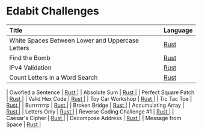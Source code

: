 # Edabit Challenges

| Title          | Language     |
| :------------- |:-------------|
| White Spaces Between Lower and Uppercase Letters | [ Rust ](https://github.com/Tagnard/challanges/blob/2b859ace6792f3736881d65cbad943ffc1f6b555/edabit/rust/src/lib.rs#L5-L12) |
| Find the Bomb                                    | [ Rust ](https://github.com/Tagnard/challanges/blob/2b859ace6792f3736881d65cbad943ffc1f6b555/edabit/rust/src/lib.rs#L21-L30) |
| IPv4 Validation                                  | [ Rust ](https://github.com/Tagnard/challanges/blob/2b859ace6792f3736881d65cbad943ffc1f6b555/edabit/rust/src/lib.rs#L39-L58) |
| Count Letters in a Word Search                   | [ Rust ](https://github.com/Tagnard/challanges/blob/2b859ace6792f3736881d65cbad943ffc1f6b555/edabit/rust/src/lib.rs#L70-L83) |

| Owofied a Sentence                               | [ Rust ](https://github.com/Tagnard/challanges/blob/2b859ace6792f3736881d65cbad943ffc1f6b555/edabit/rust/src/lib.rs#L102-L109) |
| Absolute Sum                                     | [ Rust ](https://github.com/Tagnard/challanges/blob/3ee8450d0a78ecce6349a0f0b05c5034026615ce/edabit/rust/src/lib.rs#L118-L127) |
| Perfect Square Patch                             | [ Rust ](https://github.com/Tagnard/challanges/blob/3ee8450d0a78ecce6349a0f0b05c5034026615ce/edabit/rust/src/lib.rs#L137-L142) |
| Valid Hex Code                                   | [ Rust ](https://github.com/Tagnard/challanges/blob/3ee8450d0a78ecce6349a0f0b05c5034026615ce/edabit/rust/src/lib.rs#L169-L175) |
| Toy Car Workshop                                 | [ Rust ](https://github.com/Tagnard/challanges/blob/3ee8450d0a78ecce6349a0f0b05c5034026615ce/edabit/rust/src/lib.rs#L188-L202) |
| Tic Tac Toe                                      | [ Rust ](https://github.com/Tagnard/challanges/blob/3ee8450d0a78ecce6349a0f0b05c5034026615ce/edabit/rust/src/lib.rs#L211-L232) |
| Burrrrrrrp                                       | [ Rust ](https://github.com/Tagnard/challanges/blob/3ee8450d0a78ecce6349a0f0b05c5034026615ce/edabit/rust/src/lib.rs#L255-L260) |
| Broken Bridge                                    | [ Rust ](https://github.com/Tagnard/challanges/blob/3ee8450d0a78ecce6349a0f0b05c5034026615ce/edabit/rust/src/lib.rs#L269-L279) |
| Accumulating Array                               | [ Rust ](https://github.com/Tagnard/challanges/blob/3ee8450d0a78ecce6349a0f0b05c5034026615ce/edabit/rust/src/lib.rs#L288-L301) |
| Letters Only                                     | [ Rust ](https://github.com/Tagnard/challanges/blob/3ee8450d0a78ecce6349a0f0b05c5034026615ce/edabit/rust/src/lib.rs#L311-L317) |
| Reverse Coding Challenge #1                      | [ Rust ](https://github.com/Tagnard/challanges/blob/3ee8450d0a78ecce6349a0f0b05c5034026615ce/edabit/rust/src/lib.rs#L329-L339) |
| Caesar's Cipher                                  | [ Rust ](https://github.com/Tagnard/challanges/blob/3ee8450d0a78ecce6349a0f0b05c5034026615ce/edabit/rust/src/lib.rs#L349-L373) |
| Decompose Address                                | [ Rust ](https://github.com/Tagnard/challanges/blob/3ee8450d0a78ecce6349a0f0b05c5034026615ce/edabit/rust/src/lib.rs#L382-L395) |
| Message from Space                               | [ Rust ](https://github.com/Tagnard/challanges/blob/3ee8450d0a78ecce6349a0f0b05c5034026615ce/edabit/rust/src/lib.rs#L404-L417) |
